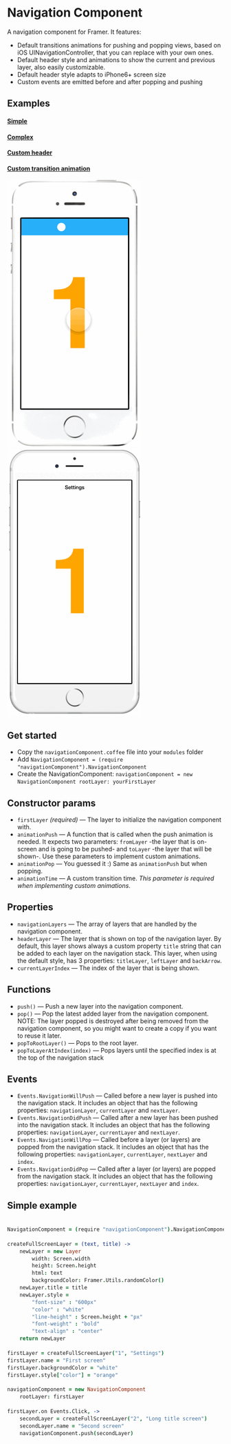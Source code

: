 # Navigation Component

A navigation component for Framer. It features:

- Default transitions animations for pushing and popping views, based on iOS UINavigationController, that you can replace with your own ones.
- Default header style and animations to show the current and previous layer, also easily customizable.
- Default header style adapts to iPhone6+ screen size
- Custom events are emitted before and after popping and pushing

## Examples

#### [Simple](http://share.framerjs.com/atdu7phom7cz/)
#### [Complex](http://share.framerjs.com/5bb4btk491ux/)
#### [Custom header](http://share.framerjs.com/r6k5788vlyds/)
#### [Custom transition animation](http://share.framerjs.com/c7e89e4wnvu0/)

![Custom header](../navigationComponentCustomHeader.framer/images/demo.gif)
![Custom transition animation](../navigationComponentCustomAnimation.framer/images/demo.gif)

## Get started

- Copy the `navigationComponent.coffee` file into your `modules` folder
- Add `NavigationComponent = (require "navigationComponent").NavigationComponent`
- Create the NavigationComponent: `navigationComponent = new NavigationComponent
	rootLayer: yourFirstLayer`

## Constructor params

- `firstLayer` *(required)* — The layer to initialize the navigation component with.
- `animationPush` — A function that is called when the push animation is needed. It expects two parameters: `fromLayer` -the layer that is on-screen and is going to be pushed- and `toLayer` -the layer that will be shown-. Use these parameters to implement custom animations.
- `animationPop` — You guessed it :) Same as `animationPush` but when popping.
- `animationTime` — A custom transition time. *This parameter is required when implementing custom animations*.

## Properties

- `navigationLayers` — The array of layers that are handled by the navigation component.
- `headerLayer` — The layer that is shown on top of the navigation layer. By default, this layer shows always a custom property `title` string that can be added to each layer on the navigation stack. This layer, when using the default style, has 3 properties: `titleLayer`, `leftLayer` and `backArrow`.
- `currentLayerIndex` — The index of the layer that is being shown.

## Functions

- `push()` — Push a new layer into the navigation component.
- `pop()` — Pop the latest added layer from the navigation component. NOTE: The layer popped is destroyed after being removed from the navigation component, so you might want to create a copy if you want to reuse it later.
- `popToRootLayer()` — Pops to the root layer.
- `popToLayerAtIndex(index)` — Pops layers until the specified index is at the top of the navigation stack

## Events

- `Events.NavigationWillPush` — Called before a new layer is pushed into the navigation stack. It includes an object that has the following properties: `navigationLayer`, `currentLayer` and `nextLayer`.
- `Events.NavigationDidPush` — Called after a new layer has been pushed into the navigation stack. It includes an object that has the following properties: `navigationLayer`, `currentLayer` and `nextLayer`.
- `Events.NavigationWillPop` — Called before a layer (or layers) are popped from the navigation stack. It includes an object that has the following properties: `navigationLayer`, `currentLayer`, `nextLayer` and `index`.
- `Events.NavigationDidPop` — Called after a layer (or layers) are popped from the navigation stack. It includes an object that has the following properties: `navigationLayer`, `currentLayer`, `nextLayer` and `index`.

## Simple example

```coffee
	
NavigationComponent = (require "navigationComponent").NavigationComponent

createFullScreenLayer = (text, title) ->
	newLayer = new Layer
		width: Screen.width
		height: Screen.height
		html: text
		backgroundColor: Framer.Utils.randomColor()
	newLayer.title = title
	newLayer.style =
		"font-size" : "600px"
		"color" : "white"
		"line-height" : Screen.height + "px"
		"font-weight" : "bold"
		"text-align" : "center"
	return newLayer
	
firstLayer = createFullScreenLayer("1", "Settings")
firstLayer.name = "First screen"
firstLayer.backgroundColor = "white"
firstLayer.style["color"] = "orange"

navigationComponent = new NavigationComponent
	rootLayer: firstLayer

firstLayer.on Events.Click, ->
	secondLayer = createFullScreenLayer("2", "Long title screen")
	secondLayer.name = "Second screen"
	navigationComponent.push(secondLayer)

```